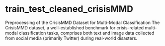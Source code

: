 # train_test_cleaned_crisisMMD
Preprocessing of the CrisisMMD Dataset for Multi-Modal Classification The CrisisMMD dataset, a well-established benchmark for crisis-related multi-modal classification tasks, comprises both text and image data collected from social media (primarily Twitter) during real-world disasters. 
